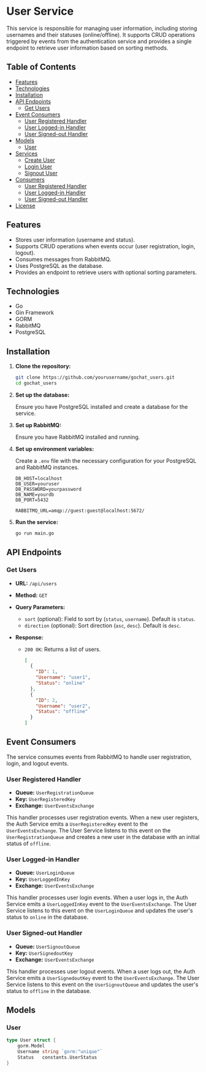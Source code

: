 # User Service

This service is responsible for managing user information, including storing usernames and their statuses (online/offline). It supports CRUD operations triggered by events from the authentication service and provides a single endpoint to retrieve user information based on sorting methods.

## Table of Contents

- [Features](#features)
- [Technologies](#technologies)
- [Installation](#installation)
- [API Endpoints](#api-endpoints)
  - [Get Users](#get-users)
- [Event Consumers](#event-consumers)
  - [User Registered Handler](#user-registered-handler)
  - [User Logged-in Handler](#user-logged-in-handler)
  - [User Signed-out Handler](#user-signed-out-handler)
- [Models](#models)
  - [User](#user)
- [Services](#services)
  - [Create User](#create-user)
  - [Login User](#login-user)
  - [Signout User](#signout-user)
- [Consumers](#consumers)
  - [User Registered Handler](#user-registered-handler-1)
  - [User Logged-in Handler](#user-logged-in-handler-1)
  - [User Signed-out Handler](#user-signed-out-handler-1)
- [License](#license)

## Features

- Stores user information (username and status).
- Supports CRUD operations when events occur (user registration, login, logout).
- Consumes messages from RabbitMQ.
- Uses PostgreSQL as the database.
- Provides an endpoint to retrieve users with optional sorting parameters.

## Technologies

- Go
- Gin Framework
- GORM
- RabbitMQ
- PostgreSQL

## Installation

1. **Clone the repository:**

   ```bash
   git clone https://github.com/yourusername/gochat_users.git
   cd gochat_users
   ```

2. **Set up the database:**

   Ensure you have PostgreSQL installed and create a database for the service.

3. **Set up RabbitMQ:**

   Ensure you have RabbitMQ installed and running.

4. **Set up environment variables:**

   Create a `.env` file with the necessary configuration for your PostgreSQL and RabbitMQ instances.

   ```env
   DB_HOST=localhost
   DB_USER=youruser
   DB_PASSWORD=yourpassword
   DB_NAME=yourdb
   DB_PORT=5432

   RABBITMQ_URL=amqp://guest:guest@localhost:5672/
   ```

5. **Run the service:**

   ```bash
   go run main.go
   ```

## API Endpoints

### Get Users

- **URL:** `/api/users`
- **Method:** `GET`
- **Query Parameters:**
  - `sort` (optional): Field to sort by (`status`, `username`). Default is `status`.
  - `direction` (optional): Sort direction (`asc`, `desc`). Default is `desc`.
- **Response:**

  - `200 OK`: Returns a list of users.

    ```json
    [
      {
        "ID": 1,
        "Username": "user1",
        "Status": "online"
      },
      {
        "ID": 2,
        "Username": "user2",
        "Status": "offline"
      }
    ]
    ```

## Event Consumers

The service consumes events from RabbitMQ to handle user registration, login, and logout events.

### User Registered Handler

- **Queue:** `UserRegistrationQueue`
- **Key:** `UserRegisteredKey`
- **Exchange:** `UserEventsExchange`

This handler processes user registration events. When a new user registers, the Auth Service emits a `UserRegisteredKey` event to the `UserEventsExchange`. The User Service listens to this event on the `UserRegistrationQueue` and creates a new user in the database with an initial status of `offline`.

### User Logged-in Handler

- **Queue:** `UserLoginQueue`
- **Key:** `UserLoggedInKey`
- **Exchange:** `UserEventsExchange`

This handler processes user login events. When a user logs in, the Auth Service emits a `UserLoggedInKey` event to the `UserEventsExchange`. The User Service listens to this event on the `UserLoginQueue` and updates the user's status to `online` in the database.

### User Signed-out Handler

- **Queue:** `UserSignoutQueue`
- **Key:** `UserSignedoutKey`
- **Exchange:** `UserEventsExchange`

This handler processes user logout events. When a user logs out, the Auth Service emits a `UserSignedoutKey` event to the `UserEventsExchange`. The User Service listens to this event on the `UserSignoutQueue` and updates the user's status to `offline` in the database.

## Models

### User

```go
type User struct {
    gorm.Model
    Username string `gorm:"unique"`
    Status   constants.UserStatus
}
```
